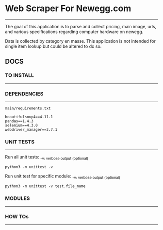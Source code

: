 # Web Scraper For Newegg.com
----------------------------

The goal of this application is to parse and collect 
pricing, main image, urls, and various specifications 
regarding computer hardware on newegg.

Data is collected by category en masse. This application
is not intended for single item lookup but could be
altered to do so.

## DOCS

### TO INSTALL
----------------------------

### DEPENDENCIES
----------------------------
    
    main/requirements.txt
   
    beautifulsoup4==4.11.1
    pandas==1.4.3
    selenium==4.3.0
    webdriver_manager==3.7.1

### UNIT TESTS
----------------------------

Run all unit tests:
<sub>-v: verbose output (optional)</sub>
```
python3 -m unittest -v
```
Run unit test for specific module:
<sub>-v: verbose output (optional)</sub>
```
python3 -m unittest -v test.file_name
```

### MODULES
----------------------------

### HOW TOs
----------------------------